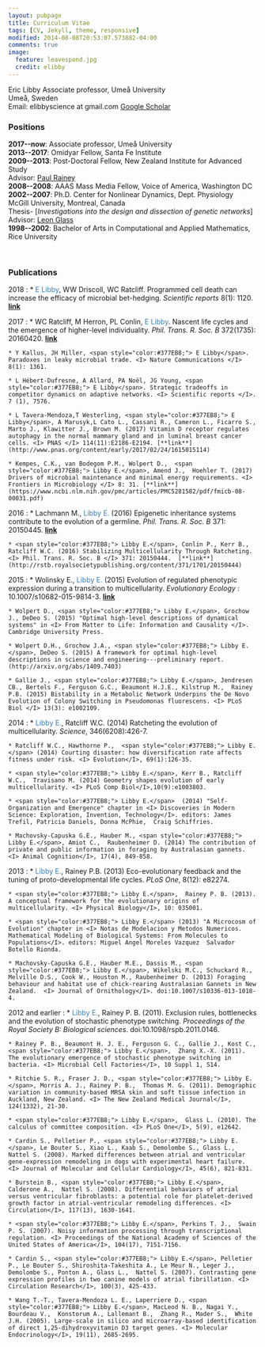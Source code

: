 ```yaml
---
layout: pubpage
title: Curriculum Vitae
tags: [CV, Jekyll, theme, responsive]
modified: 2014-08-08T20:53:07.573882-04:00
comments: true
image:
  feature: leavespond.jpg
  credit: elibby
---
```


Eric Libby
Associate professor, Ume&aring; University  
Ume&aring;, Sweden   
Email: elibbyscience at gmail.com 
[Google Scholar](http://scholar.google.com/citations?user=r7I-dmgAAAAJ&hl=en)  



### Positions
**2017--now**: Associate professor, Ume&aring; University   	
**2013--2017**: Omidyar Fellow, Santa Fe Institute   
**2009--2013**: Post-Doctoral Fellow, New Zealand Institute for Advanced Study  	
	Advisor: [Paul Rainey](http://evolution.massey.ac.nz)    
**2008--2008**: AAAS Mass Media Fellow, Voice of America, Washington DC          
**2002--2007**: Ph.D. Center for Nonlinear Dynamics, Dept. Physiology   
	McGill University, Montreal, Canada   
	Thesis- [*Investigations into the design and dissection of genetic networks*]	      
	Advisor: [Leon Glass](http://www.medicine.mcgill.ca/physio/glasslab/)  
**1998--2002**: Bachelor of Arts in Computational and Applied Mathematics, Rice University   

<br>

### Publications
2018
:	* <span style="color:#377EB8;"> E Libby</span>, WW Driscoll, WC Ratcliff. Programmed cell death can increase the efficacy of microbial bet-hedging. <I> Scientific reports </I> 8(1): 1120. [**link**](https://www.nature.com/articles/s41598-017-18687-y)

2017
:	* WC Ratcliff, M Herron, PL Conlin, <span style="color:#377EB8;"> E Libby</span>. Nascent life cycles and the emergence of higher-level individuality. <I> Phil. Trans. R. Soc. B </I> 372(1735): 20160420. [**link**](https://www.nature.com/articles/s41598-017-18687-y)

	* Y Kallus, JH Miller, <span style="color:#377EB8;"> E Libby</span>. Paradoxes in leaky microbial trade. <I> Nature Communications </I> 8(1): 1361.

	* L Hébert-Dufresne, A Allard, PA Noël, JG Young, <span style="color:#377EB8;"> E Libby</span>. Strategic tradeoffs in competitor dynamics on adaptive networks. <I> Scientific reports </I>. 7 (1), 7576.

	* L Tavera-Mendoza,T Westerling, <span style="color:#377EB8;"> E Libby</span>, A Marusyk,L Cato L., Cassani R., Cameron L., Ficarro S., Marto J., Klawitter J., Brown M. (2017) Vitamin D receptor regulates autophagy in the normal mammary gland and in luminal breast cancer cells. <I> PNAS </I> 114(11):E2186-E2194. [**link**](http://www.pnas.org/content/early/2017/02/24/1615015114)

	* Kempes, C.K., van Bodegom P.M., Wolpert D.,  <span style="color:#377EB8;"> Libby E.</span>, Amend J.,  Hoehler T. (2017) Drivers of microbial maintenance and minimal energy requirements. <I> Frontiers in Microbiology </I> 8: 31. [**link**](https://www.ncbi.nlm.nih.gov/pmc/articles/PMC5281582/pdf/fmicb-08-00031.pdf)


2016
:	* Lachmann M., <span style="color:#377EB8;"> Libby E.</span> (2016) Epigenetic inheritance systems contribute to the evolution of a germline. <I> Phil. Trans. R. Soc. B </I> 371: 20150445. [**link**](http://rstb.royalsocietypublishing.org/content/371/1701/20150445)

	* <span style="color:#377EB8;"> Libby E.</span>, Conlin P., Kerr B., Ratcliff W.C. (2016) Stabilizing Multicellularity Through Ratcheting. <I> Phil. Trans. R. Soc. B </I> 371: 20150444.  [**link**](http://rstb.royalsocietypublishing.org/content/371/1701/20150444)


2015
:	* Wolinsky E., <span style="color:#377EB8;"> Libby E.</span> (2015) Evolution of regulated phenotypic expression during a transition to multicellularity. <I> Evolutionary Ecology </I>: 10.1007/s10682-015-9814-3.  [**link**](http://link.springer.com/article/10.1007%2Fs10682-015-9814-3) 

	* Wolpert D., <span style="color:#377EB8;"> Libby E.</span>, Grochow J., DeDeo S. (2015) "Optimal high-level descriptions of dynamical systems" in <I> From Matter to Life: Information and Causality </I>. Cambridge University Press.  

	* Wolpert D.H., Grochow J.A., <span style="color:#377EB8;"> Libby E.</span>, DeDeo S. (2015) A framework for optimal high-level descriptions in science and engineering---preliminary report. (http://arxiv.org/abs/1409.7403)  

	* Gallie J., <span style="color:#377EB8;"> Libby E.</span>, Jendresen CB., Bertels F., Ferguson G.C., Beaumont H.J.E., Kilstrup M.,  Rainey P.B. (2015) Bistability in a Metabolic Network Underpins the De Novo Evolution of Colony Switching in Pseudomonas fluorescens. <I> PLoS Biol </I> 13(3): e1002109. 


2014
:	*  <span style="color:#377EB8;"> Libby E.</span>,  Ratcliff W.C. (2014) Ratcheting the evolution of multicellularity. <I> Science</I>, 346(6208):426-7.

	* Ratcliff W.C., Hawthorne P.,  <span style="color:#377EB8;"> Libby E.</span> (2014) Courting disaster: how diversification rate affects fitness under risk. <I> Evolution</I>, 69(1):126-35. 

	* <span style="color:#377EB8;"> Libby E.</span>, Kerr B., Ratcliff W.C.,  Travisano M. (2014) Geometry shapes evolution of early multicellularity. <I> PLoS Comp Biol</I>,10(9):e1003803. 

	* <span style="color:#377EB8;"> Libby E.</span>  (2014) "Self-Organization and Emergence" chapter in <I> Discoveries in Modern Science: Exploration, Invention, Technology</I>. editors: James Trefil, Patricia Daniels, Donna McPhie,  Craig Schiffries.

	* Machovsky-Capuska G.E., Hauber M., <span style="color:#377EB8;"> Libby E.</span>, Amiot C.,  Raubenheimer D. (2014) The contribution of private and public information in foraging by Australasian gannets. <I> Animal Cognition</I>, 17(4), 849-858.
	
2013
:	* <span style="color:#377EB8;"> Libby E.</span>,  Rainey P.B. (2013) Eco-evolutionary feedback and the tuning of proto-developmental life cycles. <I> PLoS One</I>, 8(12): e82274.

	* <span style="color:#377EB8;"> Libby E.</span>,  Rainey P. B. (2013). A conceptual framework for the evolutionary origins of multicellularity. <I> Physical Biology</I>, 10: 035001.

	* <span style="color:#377EB8;"> Libby E.</span> (2013) "A Microcosm of Evolution" chapter in <I> Notas de Modelacion y Metodos Numericos. Mathematical Modeling of Biological Systems: From Molecules to Populations</I>. editors: Miguel Angel Moreles Vazquez  Salvador Botello Rionda.

	* Machovsky-Capuska G.E., Hauber M.E., Dassis M., <span style="color:#377EB8;"> Libby E.</span>, Wikelski M.C., Schuckard R., Melville D.S., Cook W., Houston M., Raubenheimer D. (2013) Foraging behaviour and habitat use of chick-rearing Australasian Gannets in New Zealand.  <I> Journal of Ornithology</I>. doi:10.1007/s10336-013-1018-4.

2012 and earlier
:	* <span style="color:#377EB8;"> Libby E.</span>,  Rainey P. B. (2011). Exclusion rules, bottlenecks and the evolution of stochastic phenotype switching. <I> Proceedings of the Royal Society B: Biological sciences</I>. doi:10.1098/rspb.2011.0146.

	* Rainey P. B., Beaumont H. J. E., Ferguson G. C., Gallie J., Kost C., <span style="color:#377EB8;"> Libby E.</span>,  Zhang X.-X. (2011). The evolutionary emergence of stochastic phenotype switching in bacteria. <I> Microbial Cell Factories</I>, 10 Suppl 1, S14.

	* Ritchie S. R., Fraser J. D., <span style="color:#377EB8;"> Libby E.</span>, Morris A. J., Rainey P. B.,  Thomas M. G. (2011). Demographic variation in community-based MRSA skin and soft tissue infection in Auckland, New Zealand. <I> The New Zealand Medical Journal</I>, 124(1332), 21-30.

	* <span style="color:#377EB8;"> Libby E.</span>,  Glass L. (2010). The calculus of committee composition. <I> PLoS One</I>, 5(9), e12642. 

	* Cardin S., Pelletier P., <span style="color:#377EB8;"> Libby E.</span>, Le Bouter S., Xiao L., Kaab S., Demolombe S., Glass L.,  Nattel S. (2008). Marked differences between atrial and ventricular gene-expression remodeling in dogs with experimental heart failure. <I> Journal of Molecular and Cellular Cardiology</I>, 45(6), 821-831. 

	* Burstein B., <span style="color:#377EB8;"> Libby E.</span>, Calderone A.,  Nattel S. (2008). Differential behaviors of atrial versus ventricular fibroblasts: a potential role for platelet-derived growth factor in atrial-ventricular remodeling differences. <I> Circulation</I>, 117(13), 1630-1641. 

	* <span style="color:#377EB8;"> Libby E.</span>, Perkins T. J.,  Swain P. S. (2007). Noisy information processing through transcriptional regulation. <I> Proceedings of the National Academy of Sciences of the United States of America</I>, 104(17), 7151-7156.

	* Cardin S., <span style="color:#377EB8;"> Libby E.</span>, Pelletier P., Le Bouter S., Shiroshita-Takeshita A., Le Meur N., Leger J., Demolombe S., Ponton A., Glass L.,  Nattel S. (2007). Contrasting gene expression profiles in two canine models of atrial fibrillation. <I> Circulation Research</I>, 100(3), 425-433. 

	* Wang T.-T., Tavera-Mendoza L. E., Laperriere D., <span style="color:#377EB8;"> Libby E.</span>, MacLeod N. B., Nagai Y., Bourdeau V.,  Konstorum A., Lallemant B.,  Zhang R., Mader S.,  White J.H. (2005). Large-scale in silico and microarray-based identification of direct 1,25-dihydroxyvitamin D3 target genes. <I> Molecular Endocrinology</I>, 19(11), 2685-2695. 

<br>


